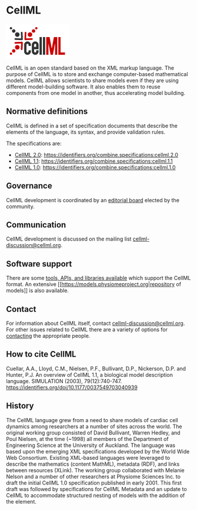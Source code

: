 # CellML
![CellML logo](./files/cellml-logo.png) 

CellML is an open standard based on the XML markup language. The purpose of CellML is to store and exchange computer-based mathematical models. CellML allows scientists to share models even if they are using different model-building software. It also enables them to reuse components from one model in another, thus accelerating model building.

## Normative definitions

CellML is defined in a set of specification documents that describe the elements of the language, its syntax, and provide validation rules.

The specifications are:

* [CellML 2.0](cellml.2.0.md): https://identifiers.org/combine.specifications:cellml.2.0
* [CellML 1.1](cellml.1.1.md): https://identifiers.org/combine.specifications:cellml.1.1
* [CellML 1.0](cellml.1.0.md): https://identifiers.org/combine.specifications:cellml.1.0

## Governance

CellML development is coordinated by an [editorial board](http://www.cellml.org/community/editorial_board) elected by the community.

## Communication

CellML development is discussed on the mailing list [cellml-discussion@cellml.org](http://lists.cellml.org/mailman/listinfo/cellml-discussion).

## Software support

There are some [tools, APIs, and libraries available](http://www.cellml.org/tools) which support the CellML format. An extensive [[https://models.physiomeproject.org|repository of models]] is also available.

## Contact

For information about CellML itself, contact [cellml-discussion@cellml.org](http://lists.cellml.org/mailman/listinfo/cellml-discussion). For other issues related to CellML there are a variety of options for [contacting](http://www.cellml.org/about/contact) the appropriate people.

## How to cite CellML

Cuellar, A.A., Lloyd, C.M., Nielsen, P.F., Bullivant, D.P., Nickerson, D.P. and Hunter, P.J. An overview of CellML 1.1, a biological model description language. SIMULATION (2003), 79(12):740-747. https://identifiers.org/doi/10.1177/0037549703040939

## History

The CellML language grew from a need to share models of cardiac cell dynamics among researchers at a number of sites across the world. The original working group consisted of David Bullivant, Warren Hedley, and Poul Nielsen, at the time (~1998) all members of the Department of Engineering Science at the University of Auckland. The language was based upon the emerging XML specifications developed by the World Wide Web Consortium. Existing XML-based languages were leveraged to describe the mathematics (content MathML), metadata (RDF), and links between resources (XLink). The working group collaborated with Melanie Nelson and a number of other researchers at Physiome Sciences Inc. to draft the initial CellML 1.0 specification published in early 2001. This first draft was followed by specifications for CellML Metadata and an update to CellML to accommodate structured nesting of models with the addition of the <import> element.
